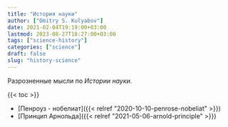 ```yaml
---
title: "История науки"
author: ["Dmitry S. Kulyabov"]
date: 2021-02-04T19:19:00+03:00
lastmod: 2023-08-27T18:27:00+03:00
tags: ["science-history"]
categories: ["science"]
draft: false
slug: "history-science"
---
```


Разрозненные мысли по _Истории науки_.

<!--more-->

{{< toc >}}

-   [Пенроуз - нобелиат]({{< relref "2020-10-10-penrose-nobeliat" >}})
-   [Принцип Арнольда]({{< relref "2021-05-06-arnold-principle" >}})
